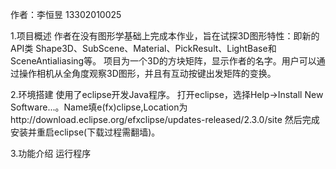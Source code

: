 作者：李恒昱 13302010025

1.项目概述
作者在没有图形学基础上完成本作业，旨在试探3D图形特性：即新的API类 Shape3D、SubScene、Material、PickResult、LightBase和SceneAntialiasing等。
项目为一个3D的方块矩阵，显示作者的名字。用户可以通过操作相机从全角度观察3D图形，并且有互动按键出发矩阵的变换。

2.环境搭建
使用了eclipse开发Java程序。
打开eclipse，选择Help->Install New Software...。Name填e(fx)clipse,Location为http://download.eclipse.org/efxclipse/updates-released/2.3.0/site 然后完成安装并重启eclipse(下载过程需翻墙)。

3.功能介绍
运行程序
